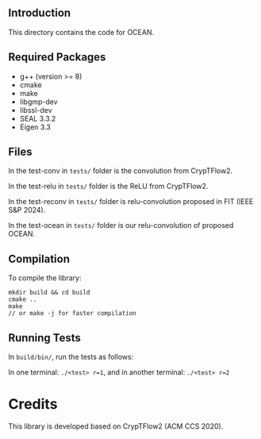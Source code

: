 ## Introduction
This directory contains the code for OCEAN.

## Required Packages
 - g++ (version >= 8)
 - cmake
 - make
 - libgmp-dev
 - libssl-dev  
 - SEAL 3.3.2
 - Eigen 3.3

## Files

In the test-conv in `tests/` folder is the convolution from CrypTFlow2.

In the test-relu in `tests/` folder is the ReLU from CrypTFlow2.

In the test-reconv in `tests/` folder is relu-convolution proposed in FIT (IEEE S\&P 2024).

In the test-ocean in `tests/` folder is our relu-convolution of proposed OCEAN.

## Compilation

To compile the library:

```
mkdir build && cd build
cmake ..
make
// or make -j for faster compilation
```

## Running Tests

In `build/bin/`, run the tests as follows:

In one terminal: `./<test> r=1`, and in another terminal: `./<test> r=2`


# Credits

This library is developed based on CrypTFlow2 (ACM CCS 2020).

